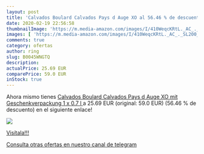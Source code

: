 ```yaml
---
layout: post
title: 'Calvados Boulard Calvados Pays d Auge XO al 56.46 % de descuento'
date: 2020-02-19 22:56:58
thumbnailImage: 'https://m.media-amazon.com/images/I/410WeqcKRtL._AC_._SL200_.jpg'
images: [ 'https://m.media-amazon.com/images/I/410WeqcKRtL._AC_._SL200_.jpg' ]
comments: true
category: ofertas
author: ring
slug: B0045WNGTQ
description:
actualPrice: 25.69 EUR
comparePrice: 59.0 EUR
inStock: true
---
```


Ahora mismo tienes [Calvados Boulard Calvados Pays d Auge XO mit Geschenkverpackung  1 x 0.7 l ](https://www.amazon.com/dp/B0045WNGTQ/?tag=redken08-20) a 25.69 EUR (original: 59.0 EUR) (56.46 %  de descuento) en el siguiente enlace!

[![](https://m.media-amazon.com/images/I/410WeqcKRtL._AC_._SL200_.jpg)](https://www.amazon.com/dp/B0045WNGTQ/?tag=redken08-20)

[Visítala!!!](https://www.amazon.com/dp/B0045WNGTQ/?tag=redken08-20)

[Consulta otras ofertas en nuestro canal de telegram](https://t.me/s/ofertas25)

